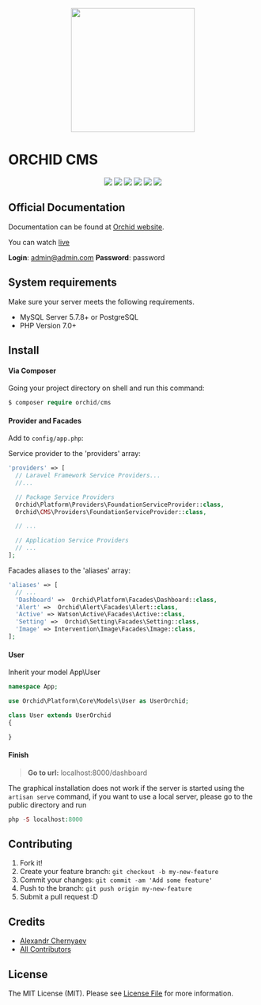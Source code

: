 <p align="center">
<a href="https://github.com/TheOrchid/Platform"><img width="250"  src="https://theorchid.github.io/assets/img/orchid.svg">
</a>
</p>


# ORCHID CMS

<p align="center">
<a href="https://www.paypal.me/tabuna/10usd"><img src="https://img.shields.io/badge/Donate-PayPal-green.svg"></a>
<a href="https://github.com/chiraggude/awesome-laravel#starter-projects"><img src="https://cdn.rawgit.com/sindresorhus/awesome/d7305f38d29fed78fa85652e3a63e154dd8e8829/media/badge.svg"></a>
<a href="https://styleci.io/repos/73781385"><img src="https://styleci.io/repos/73781385/shield?branch=master"/></a>
<a href="https://packagist.org/packages/orchid/platform"><img src="https://poser.pugx.org/orchid/platform/v/stable"/></a>
<a href="https://packagist.org/packages/orchid/platform"><img src="https://poser.pugx.org/orchid/platform/downloads"/></a>
<a href="https://packagist.org/packages/orchid/platform"><img src="https://poser.pugx.org/orchid/platform/license"/></a>
</p>

## Official Documentation

Documentation can be found at [Orchid website](https://theorchid.github.io/en/docs/).

You can watch [live](http://demo-orchid.tk)

**Login**: admin@admin.com **Password**: password


## System requirements

Make sure your server meets the following requirements.

- MySQL Server 5.7.8+ or PostgreSQL
- PHP Version 7.0+

## Install

#### Via Composer

Going your project directory on shell and run this command: 
```php
$ composer require orchid/cms
```

####  Provider and Facades

Add to `config/app.php`:

Service provider to the 'providers' array:
```php
'providers' => [
  // Laravel Framework Service Providers...
  //...

  // Package Service Providers
  Orchid\Platform\Providers\FoundationServiceProvider::class,
  Orchid\CMS\Providers\FoundationServiceProvider::class,

  // ...

  // Application Service Providers
  // ...
];
```

Facades aliases to the 'aliases' array:
```php
'aliases' => [
  // ...
  'Dashboard' =>  Orchid\Platform\Facades\Dashboard::class,
  'Alert' =>  Orchid\Alert\Facades\Alert::class,
  'Active' => Watson\Active\Facades\Active::class,
  'Setting' =>  Orchid\Setting\Facades\Setting::class,
  'Image' => Intervention\Image\Facades\Image::class,
];
```


#### User

Inherit your model App\User

```php
namespace App;

use Orchid\Platform\Core\Models\User as UserOrchid;

class User extends UserOrchid
{

}

```

#### Finish


> **Go to url:**  localhost:8000/dashboard

The graphical installation does not work if the server is started using the `artisan serve` command, if you want to use a local server, please go to the public directory and run
```php
php -S localhost:8000
```


## Contributing

1. Fork it!
2. Create your feature branch: `git checkout -b my-new-feature`
3. Commit your changes: `git commit -am 'Add some feature'`
4. Push to the branch: `git push origin my-new-feature`
5. Submit a pull request :D


## Credits

- [Alexandr Chernyaev](https://github.com/tabuna)
- [All Contributors](../../contributors)


## License

The MIT License (MIT). Please see [License File](LICENSE) for more information.
